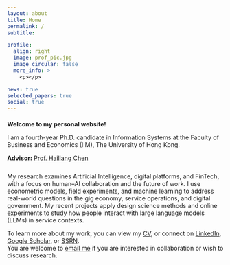 ```yaml
---
layout: about
title: Home
permalink: /
subtitle:

profile:
  align: right
  image: prof_pic.jpg
  image_circular: false
  more_info: >
    <p></p>

news: true
selected_papers: true
social: true
---
```


<div style="max-width:820px; margin:auto; margin-top:20px;">

  <p style="font-weight:700; margin-bottom:14px;">Welcome to my personal website!</p>
  
  <p>
    I am a fourth-year Ph.D. candidate in Information Systems at the Faculty of Business and Economics (IIM), The University of Hong Kong.
  </p>
  
  <div style="margin-bottom:26px;">
    <strong>Advisor:</strong> <a href="https://www.hkubs.hku.hk/people/hailiang-chen/" target="_blank">Prof. Hailiang Chen</a>
  </div>
  
  <p>
    My research examines Artificial Intelligence, digital platforms, and FinTech, with a focus on human–AI collaboration and the future of work. I use econometric models, field experiments, and machine learning to address real-world questions in the gig economy, service operations, and digital government. My recent projects apply design science methods and online experiments to study how people interact with large language models (LLMs) in service contexts.
  </p>

  <p>
    To learn more about my work, you can view my <a href="/cv/" target="_blank">CV</a>, or connect on <a href="https://www.linkedin.com/in/miao-y-86a492118/" target="_blank">LinkedIn</a>, <a href="https://scholar.google.com/citations?user=Psa2zHcAAAAJ" target="_blank">Google Scholar</a>, or <a href="https://papers.ssrn.com/sol3/cf_dev/AbsByAuth.cfm?per_id=4796013" target="_blank">SSRN</a>. 
    <br>
    You are welcome to <a href="mailto:miaoyu@connect.hku.hk">email me</a> if you are interested in collaboration or wish to discuss research.
  </p>
  
</div>
